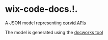 # wix-code-docs.!. 

A JSON model representing [corvid APIs](https://www.wix.com/corvid/reference/) 
   
The model is generated using the [docworks tool](https://www.npmjs.com/package/docworks-cli)
 
 

